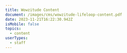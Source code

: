 ```yaml
---
title: Wowzitude Content
document: /images/cms/wowzitude-lifeloop-content.pdf
date: 2023-11-21T16:22:30.942Z
isMobile: false
topics:
  - content
userTypes:
  - staff
---
```

